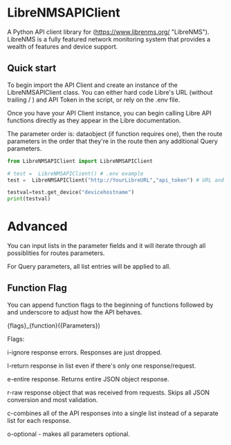 # LibreNMSAPIClient
A Python API client library for (https://www.librenms.org/ "LibreNMS").  
LibreNMS is a fully featured network monitoring system that provides a wealth of features and device support.  

## Quick start
To begin import the API Client and create an instance of the LibreNMSAPIClient class. You can either hard code Libre's URL (without trailing / ) and API Token in the script, or rely on the .env file.

Once you have your API Client instance, you can begin calling Libre API functions directly as they appear in the Libre documentation. 

The parameter order is: dataobject (if function requires one), then the route parameters in the order that they're in the route then any additional Query parameters.

``` python
from LibreNMSAPIClient import LibreNMSAPIClient

# test =  LibreNMSAPIClient() # .env example
test =  LibreNMSAPIClient("http://YourLibreURL","api_token") # URL and Token hardcode example

testval=test.get_device("devicehostname")
print(testval)
```

# Advanced
You can input lists in the parameter fields and it will iterate through all possiblities for routes parameters. 

For Query parameters, all list entries will be applied to all.


## Function Flag  
You can append function flags to the beginning of functions followed by and underscore to adjust how the API behaves. 

{flags}_{function}({Parameters})

Flags:

i-ignore response errors. Responses are just dropped.

l-return response in list even if there's only one response/request.

e-entire response. Returns entire JSON object response.

r-raw response object that was received from requests. Skips all JSON conversion and most validation.

c-combines all of the API responses into a single list instead of a separate list for each response.

o-optional - makes all parameters optional.
